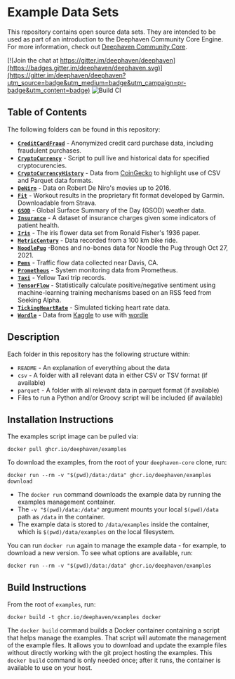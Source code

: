 # Example Data Sets

This repository contains open source data sets.  They are intended to be used as part of an introduction to the Deephaven Community Core Engine.  For more information, check out [Deephaven Community Core](https://github.com/deephaven/deephaven-core).

[![Join the chat at https://gitter.im/deephaven/deephaven](https://badges.gitter.im/deephaven/deephaven.svg)](https://gitter.im/deephaven/deephaven?utm_source=badge&utm_medium=badge&utm_campaign=pr-badge&utm_content=badge)
![Build CI](https://github.com/deephaven/examples/actions/workflows/build-ci.yml/badge.svg?branch=main)

## Table of Contents

The following folders can be found in this repository:

- **[`CreditCardFraud`](./CreditCardFraud)** - Anonymized credit card purchase data, including fraudulent purchases.
- **[`CryptoCurrency`](./CryptoCurrency)** - Script to pull live and historical data for specified cryptocurencies.
- **[`CryptoCurrencyHistory`](./CryptoCurrencyHistory)** - Data from [CoinGecko](https://www.coingecko.com/) to highlight use of CSV and Parquet data formats.
- **[`DeNiro`](./DeNiro)** - Data on Robert De Niro's movies up to 2016.
- **[`Fit`](./Fit)** - Workout results in the proprietary fit format developed by Garmin. Downloadable from Strava.
- **[`GSOD`](./GSOD)** - Global Surface Summary of the Day (GSOD) weather data.
- **[`Insurance`](./Insurance)** - A dataset of insurance charges given some indicators of patient health.
- **[`Iris`](./Iris)** - The iris flower data set from Ronald Fisher's 1936 paper.
- **[`MetricCentury`](./MetricCentury)** - Data recorded from a 100 km bike ride.
- **[`NoodlePug`](./NoodlePug)** -Bones and no-bones data for Noodle the Pug through Oct 27, 2021.
- **[`Pems`](./Pems)** - Traffic flow data collected near Davis, CA.
- **[`Prometheus`](./Prometheus)** - System monitoring data from Prometheus.
- **[`Taxi`](./Taxi)** - Yellow Taxi trip records.
- **[`TensorFlow`](./TensorFlow)** - Statistically calculate positive/negative sentiment using machine-learning
  training mechanisms based on an RSS feed from Seeking Alpha.
- **[`TickingHeartRate`](./TickingHeartRate)** - Simulated ticking heart rate data.
- **[`Wordle`](./Wordle)** - Data from [Kaggle](https://www.kaggle.com/rtatman/english-word-frequency?select=unigram_freq.csv) to use with [wordle](https://www.powerlanguage.co.uk/wordle/) 

## Description

Each folder in this repository has the following structure within:

 - `README` - An explanation of everything about the data
 - `csv` - A folder with all relevant data in either CSV or TSV format (if available)
 - `parquet` - A folder with all relevant data in parquet format (if available)
 - Files to run a Python and/or Groovy script will be included (if available)

## Installation Instructions

The examples script image can be pulled via:

```
docker pull ghcr.io/deephaven/examples
```

To download the examples, from the root of your `deephaven-core` clone, run:

```
docker run --rm -v "$(pwd)/data:/data" ghcr.io/deephaven/examples download
```

- The `docker run` command downloads the example data by running the examples management container.  
- The `-v "$(pwd)/data:/data"` argument mounts your local `$(pwd)/data` path as `/data` in the container.  
- The example data is stored to `/data/examples` inside the container, which is `$(pwd)/data/examples` on the local filesystem.

You can run `docker run` again to manage the example data - for example, to download a new version. To see what options are available, run:

```
docker run --rm -v "$(pwd)/data:/data" ghcr.io/deephaven/examples
```

## Build Instructions

From the root of `examples`, run:

```
docker build -t ghcr.io/deephaven/examples docker
```

The `docker build` command builds a Docker container containing a script that helps manage the examples.
That script will automate the management of the example files.  It allows you to download and update the example files without directly working with the git project hosting the examples.  This `docker build` command is only needed once; after it runs, the container is available to use on your host.
